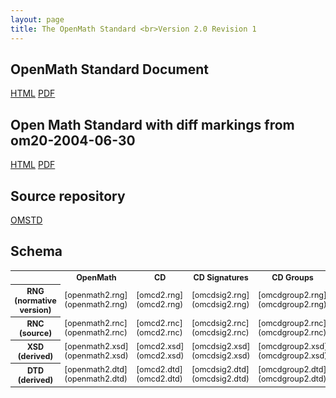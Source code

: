 ```yaml
---
layout: page
title: The OpenMath Standard <br>Version 2.0 Revision 1
---
```



## OpenMath Standard Document
[HTML](omstd20.html) [PDF](omstd20.pdf)

## Open Math Standard with diff markings from om20-2004-06-30
[HTML](omstd20-diff.html)
[PDF](omstd20-diff.pdf)


## Source repository
[OMSTD](https://github.com/OpenMath/OMSTD)

## Schema

<table style="font-size:90%;">
<tr>
<th> </th>
<th> OpenMath</th>
<th> CD </th>
<th> CD Signatures </th>
<th> CD Groups</th>
</tr>
<tr>
<th> RNG (normative version) </th>
<td> [openmath2.rng](openmath2.rng) </td>
<td> [omcd2.rng](omcd2.rng) </td>
<td> [omcdsig2.rng](omcdsig2.rng) </td>
<td> [omcdgroup2.rng](omcdgroup2.rng) </td>
</tr>
<tr>
<th> RNC (source)</th>
<td> [openmath2.rnc](openmath2.rnc) </td>
<td> [omcd2.rnc](omcd2.rnc) </td>
<td> [omcdsig2.rnc](omcdsig2.rnc) </td>
<td> [omcdgroup2.rnc](omcdgroup2.rnc) </td>
</tr>
<tr>
<th> XSD (derived)</th>
<td> [openmath2.xsd](openmath2.xsd) </td>
<td> [omcd2.xsd](omcd2.xsd) </td>
<td> [omcdsig2.xsd](omcdsig2.xsd) </td>
<td> [omcdgroup2.xsd](omcdgroup2.xsd) </td>
</tr>
<tr>
<th> DTD (derived)</th>
<td> [openmath2.dtd](openmath2.dtd) </td>
<td> [omcd2.dtd](omcd2.dtd) </td>
<td> [omcdsig2.dtd](omcdsig2.dtd) </td>
<td> [omcdgroup2.dtd](omcdgroup2.dtd) </td>
</tr>
</table>
